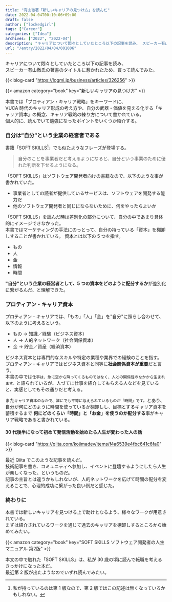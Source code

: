 ```yaml
---
title: "有山徹著「新しいキャリアの見つけ方」を読んだ"
date: 2022-04-04T00:10:06+09:00
draft: false
author: ["lockedgirl"]
tags: ["Career"]
categories: ["Idea"]
archives: ["2022", "2022-04"]
description: "キャリアについて悶々としていたところ以下の記事を読み、 スピーカー有山徹氏の著書のタイトルに惹かれたため、買って読んでみた。"
url: "/entry/2022/04/04/001006"
---
```


キャリアについて悶々としていたところ以下の記事を読み、  
スピーカー有山徹氏の著書のタイトルに惹かれたため、買って読んでみた。

{{< blog-card "https://logmi.jp/business/articles/326256" >}}

{{< amazon category="book" key="新しいキャリアの見つけ方" >}}

本書では「プロティアン・キャリア戦略」をキーワードに、  
VUCA 時代のキャリア形成の考え方や、自分の武器・価値を見える化する「キャリア資本」の概念、キャリア戦略の練り方について書かれている。  
個人的に、読んでいて勉強になったポイントをいくつか紹介する。

### 自分は”自分”という企業の経営者である

書籍「SOFT SKILLS[^footnote]」でも似たようなフレーズが登場する。

> 自分のことを事業者だと考えるようになると、自分という事業のために優れた判断を下せるようになる。

「SOFT SKILLS」はソフトウェア開発者向けの書籍なので、以下のような事が書かれていた。

- 事業者としての読者が提供しているサービスは、ソフトウェアを開発する能力だ
- 他のソフトウェア開発者と同じにならないために、何をやったらよいか

「SOFT SKILLS」を読んだ時は差別化の部分について、自分の中であまり具体的にイメージできなかった。  
本書ではマーケティングの手法にのっとって、自分の持っている「資本」を棚卸しすることが書かれている。
資本とは以下の 5 つを指す。

- もの
- 人
- 金
- 情報
- 時間

**"自分"という企業の経営者として、5 つの資本をどのように配分するか**が差別化に繋がるんだ、と理解できた。

### プロティアン・キャリア資本

プロティアン・キャリアでは、「もの」「人」「金」を"自分"に照らし合わせて、以下のように考えるという。

- もの → 知識／経験（ビジネス資本）
- 人 → 人的ネットワーク（社会関係資本）
- 金 → 貯金／資産（経済資本）

ビジネス資本とは専門的なスキルや特定の業種や業界での経験のことを指す。  
プロティアン・キャリアではビジネス資本と同等に**社会関係資本が重要**だと言う。  
本書の中では`仕事は、急に空から降ってくるものではなく、人との関係性のなかから生まれます。`と語られているが、人づてに仕事を紹介してもらえる人などを見ていると、実感としてもその通りだと考える。

また`キャリア資本のなかで、誰にでも平等に与えられているものが「時間」です。`とあり、  
自分が何にどのように時間を使っているか棚卸しし、目標とするキャリア資本を蓄積するまで
**何にどのくらい「時間」と「お金」を使うのか配分する**事がキャリア戦略であると書かれている。

#### 30 代後半になって初めて発信活動を始めたら人生が変わった人の話

{{< blog-card "https://qiita.com/kojimadev/items/f4a6539e4fbc641c6fa0" >}}

最近 Qiita でこのような記事を読んだ。  
技術記事を書き、コミュニティへ参加し、イベントに登壇するようにしたら人生が楽しくなった、というものだ。  
記事の主旨とは違うかもしれないが、人的ネットワークを広げて時間の配分を変えることで、心理的成功に繋がった良い例だと感じた。

### 終わりに

本書では新しいキャリアを見つける上で助けとなるよう、様々なワークが用意されている。  
まずは紹介されているワークを通じて過去のキャリアを棚卸しするところから始めてみたい。

{{< amazon category="book" key="SOFT SKILLS ソフトウェア開発者の人生マニュアル 第2版" >}}

本文の中で触れた「SOFT SKILLS」は、私が 30 歳の頃に読んで転職を考えるきっかけになった本だ。  
最近第 2 版が出たようなのでいずれ読んでみたい。

[^footnote]: 私が持っているのは第 1 版なので、第 2 版ではこの記述は無くなっているかもしれない。
